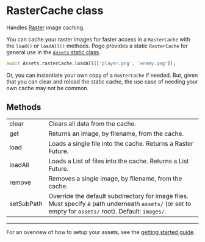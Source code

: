 # RasterCache class

Handles [Raster](/doc/images/raster.md) image caching.

You can cache your raster images for faster access in a `RasterCache` with the `load()` or `loadAll()` methods.  Pogo provides a static `RasterCache` for general use in the [`Assets` static class](statics/assets.md).

```dart
await Assets.rasterCache.loadAll(['player.png', 'enemy.png']);
```

Or, you can instantiate your own copy of a `RasterCache` if needed.  But, given that you can clear and reload the static cache, the use case of needing your own cache may not be common.

## Methods

| | |
| :-- | :-- |
| clear         | Clears all data from the cache. |
| get           | Returns an image, by filename, from the cache. |
| load          | Loads a single file into the cache.  Returns a Raster Future. |
| loadAll       | Loads a List of files into the cache.  Returns a List<Raster> Future. |
| remove        | Removes a single image, by filename, from the cache. |
| setSubPath    | Override the default subdirectory for image files.  Must specify a path underneath `assets/` (or set to empty for `assets/` root).  Default: `images/`. |

----

For an overview of how to setup your assets, see the [getting started guide](/README.md#asset-files).
